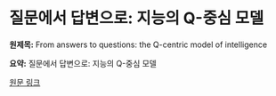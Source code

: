 # 질문에서 답변으로: 지능의 Q-중심 모델

**원제목:** From answers to questions: the Q-centric model of intelligence

**요약:** 질문에서 답변으로: 지능의 Q-중심 모델

[원문 링크](https://scholar.google.com/scholar_url?url=https://link.springer.com/article/10.1007/s44163-025-00402-w&hl=ko&sa=X&d=16041672342329966586&ei=Gk53aJTHGe2rieoPmpfH4AY&scisig=AAZF9b84q-Q_TlyaJ9ULXt1rM20k&oi=scholaralrt&hist=BNQUaiIAAAAJ:17158378280919032469:AAZF9b9t4Icu6fuM2tSVCh97wJn6&html=&pos=3&folt=kw-top)
